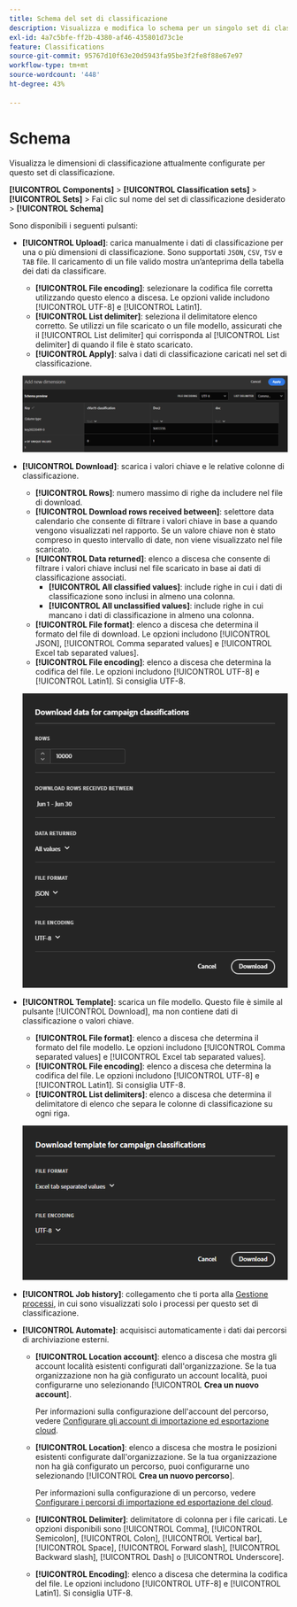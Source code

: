 ```yaml
---
title: Schema del set di classificazione
description: Visualizza e modifica lo schema per un singolo set di classificazione.
exl-id: 4a7c5bfe-ff2b-4380-af46-435801d73c1e
feature: Classifications
source-git-commit: 95767d10f63e20d5943fa95be3f2fe8f88e67e97
workflow-type: tm+mt
source-wordcount: '448'
ht-degree: 43%

---
```


# Schema

Visualizza le dimensioni di classificazione attualmente configurate per questo set di classificazione.

**[!UICONTROL Components]** > **[!UICONTROL Classification sets]** > **[!UICONTROL Sets]** > Fai clic sul nome del set di classificazione desiderato > **[!UICONTROL Schema]**

Sono disponibili i seguenti pulsanti:

<!--* **[!UICONTROL Add]**: Adds an empty row so that you can add a classification dimension to the schema.-->
* **[!UICONTROL Upload]**: carica manualmente i dati di classificazione per una o più dimensioni di classificazione. Sono supportati `JSON`, `CSV`, `TSV` e `TAB` file. Il caricamento di un file valido mostra un’anteprima della tabella dei dati da classificare.
   * **[!UICONTROL File encoding]**: selezionare la codifica file corretta utilizzando questo elenco a discesa. Le opzioni valide includono [!UICONTROL UTF-8] e [!UICONTROL Latin1].
   * **[!UICONTROL List delimiter]**: seleziona il delimitatore elenco corretto. Se utilizzi un file scaricato o un file modello, assicurati che il [!UICONTROL List delimiter] qui corrisponda al [!UICONTROL List delimiter] di quando il file è stato scaricato.
   * **[!UICONTROL Apply]**: salva i dati di classificazione caricati nel set di classificazione.

  ![Caricamento set di classificazione](../../assets/classification-set-upload.png)

* **[!UICONTROL Download]**: scarica i valori chiave e le relative colonne di classificazione.
   * **[!UICONTROL Rows]**: numero massimo di righe da includere nel file di download.
   * **[!UICONTROL Download rows received between]**: selettore data calendario che consente di filtrare i valori chiave in base a quando vengono visualizzati nel rapporto. Se un valore chiave non è stato compreso in questo intervallo di date, non viene visualizzato nel file scaricato.
   * **[!UICONTROL Data returned]**: elenco a discesa che consente di filtrare i valori chiave inclusi nel file scaricato in base ai dati di classificazione associati.
      * **[!UICONTROL All classified values]**: include righe in cui i dati di classificazione sono inclusi in almeno una colonna.
      * **[!UICONTROL All unclassified values]**: include righe in cui mancano i dati di classificazione in almeno una colonna.
   * **[!UICONTROL File format]**: elenco a discesa che determina il formato del file di download. Le opzioni includono [!UICONTROL JSON], [!UICONTROL Comma separated values] e [!UICONTROL Excel tab separated values].
   * **[!UICONTROL File encoding]**: elenco a discesa che determina la codifica del file. Le opzioni includono [!UICONTROL UTF-8] e [!UICONTROL Latin1]. Si consiglia UTF-8.

  ![Download del set di classificazione](../../assets/classification-set-download.png)

* **[!UICONTROL Template]**: scarica un file modello. Questo file è simile al pulsante [!UICONTROL Download], ma non contiene dati di classificazione o valori chiave.
   * **[!UICONTROL File format]**: elenco a discesa che determina il formato del file modello. Le opzioni includono [!UICONTROL Comma separated values] e [!UICONTROL Excel tab separated values].
   * **[!UICONTROL File encoding]**: elenco a discesa che determina la codifica del file. Le opzioni includono [!UICONTROL UTF-8] e [!UICONTROL Latin1]. Si consiglia UTF-8.
   * **[!UICONTROL List delimiters]**: elenco a discesa che determina il delimitatore di elenco che separa le colonne di classificazione su ogni riga.

  ![Modello per set di classificazione](../../assets/classification-set-template.png)

* **[!UICONTROL Job history]**: collegamento che ti porta alla [Gestione processi](../job-manager.md), in cui sono visualizzati solo i processi per questo set di classificazione.
* **[!UICONTROL Automate]**: acquisisci automaticamente i dati dai percorsi di archiviazione esterni.
   * **[!UICONTROL Location account]**: elenco a discesa che mostra gli account località esistenti configurati dall&#39;organizzazione. Se la tua organizzazione non ha già configurato un account località, puoi configurarne uno selezionando [!UICONTROL **Crea un nuovo account**].

     Per informazioni sulla configurazione dell&#39;account del percorso, vedere [Configurare gli account di importazione ed esportazione cloud](/help/components/locations/configure-import-accounts.md).

   * **[!UICONTROL Location]**: elenco a discesa che mostra le posizioni esistenti configurate dall&#39;organizzazione. Se la tua organizzazione non ha già configurato un percorso, puoi configurarne uno selezionando [!UICONTROL **Crea un nuovo percorso**].

     Per informazioni sulla configurazione di un percorso, vedere [Configurare i percorsi di importazione ed esportazione del cloud](/help/components/locations/configure-import-locations.md).

   * **[!UICONTROL Delimiter]**: delimitatore di colonna per i file caricati. Le opzioni disponibili sono [!UICONTROL Comma], [!UICONTROL Semicolon], [!UICONTROL Colon], [!UICONTROL Vertical bar], [!UICONTROL Space], [!UICONTROL Forward slash], [!UICONTROL Backward slash], [!UICONTROL Dash] o [!UICONTROL Underscore].

   * **[!UICONTROL Encoding]**: elenco a discesa che determina la codifica del file. Le opzioni includono [!UICONTROL UTF-8] e [!UICONTROL Latin1]. Si consiglia UTF-8.
